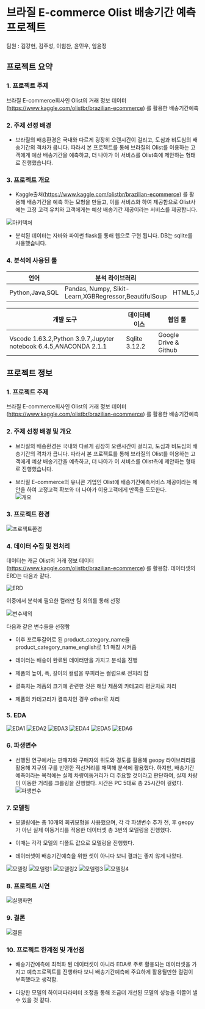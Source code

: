 #  브라질 E-commerce Olist 배송기간 예측 프로젝트

팀원 :  김강현, 김주성, 이힘찬, 윤민우, 임윤정

## 프로젝트 요약

### 1.  프로젝트 주제 

   브라질 E-commerce회사인 Olist의 거래 정보 데이터(https://www.kaggle.com/olistbr/brazilian-ecommerce) 를 활용한 배송기간예측
   

### 2.  주제 선정 배경

* 브라질의 배송환경은 국내와 다르게 굉장히 오랜시간이 걸리고, 도심과 비도심의 배송기간의 격차가 큽니다. 따라서 본 프로젝트를 통해 브라질의 Olist를 이용하는 고객에게 예상 배송기간을 예측하고, 더 나아가 이 서비스를 Olist측에 제안하는 형태로 진행했습니다.

### 3.  프로젝트 개요
* Kaggle출처(https://www.kaggle.com/olistbr/brazilian-ecommerce) 를 활용해 배송기간을 예측 하는 모형을 만들고, 이를 서비스화 하여 제공함으로 Olist사에는 고정 고객 유치와 고객에게는 예상 배송기간 제공이라는 서비스를 제공합니다. 

![아키텍처](./이미지/Olist/아키텍처.png)


* 분석된 데이터는 자바와 파이썬 flask를 통해 웹으로 구현 됩니다.  DB는 sqlite를 사용했습니다. 

### 4.  분석에 사용된 툴



|언어|분석 라이브러리|웹|데이터 분석|
|---|---|---|---|
|Python,Java,SQL|Pandas, Numpy, Sikit-Learn,XGBRegressor,BeautifulSoup|HTML5,JS,ajax,CSS|pandas,numpy,datetime,train_test_split,Pipeline,ColumnTransformer,StandardScaler,XGBRegressor,MultiLabelBinarizer,seabBeautifulSoup

|개발 도구|데이터베이스|협업 툴|
|---|---|---|
|Vscode 1.63.2,Python 3.9.7,Jupyter notebook 6.4.5,ANACONDA 2.1.1|Sqlite 3.12.2|Google Drive & Github|




## 프로젝트 정보

### 1.  프로젝트 주제 

   브라질 E-commerce회사인 Olist의 거래 정보 데이터(https://www.kaggle.com/olistbr/brazilian-ecommerce) 를 활용한 배송기간예측

   

### 2.  주제 선정 배경 및 개요

   * 브라질의 배송환경은 국내와 다르게 굉장히 오랜시간이 걸리고, 도심과 비도심의 배송기간의 격차가 큽니다. 따라서 본 프로젝트를 통해 브라질의 Olist를 이용하는 고객에게 예상 배송기간을 예측하고, 더 나아가 이 서비스를 Olist측에 제안하는 형태로 진행했습니다.


   * 브라질 E-commerce의 유니콘 기업인 Olist에 배송기간예측서비스 제공이라는 제안을 하여 고정고객 확보와 더 나아가 이용고객에게 만족을 도모한다.  
     ![개요](./이미지/Olist/개요.png)

   

### 3. 프로젝트 환경

   ![프로젝트환경](./이미지/Olist/프로젝트환경.png)


### 4. 데이터 수집 및 전처리 

데이터는 캐글 Olist의 거래 정보 데이터(https://www.kaggle.com/olistbr/brazilian-ecommerce) 를 활용함.
데이터셋의 ERD는 다음과 같다.

![ERD](./이미지/Olist/ERD.png)

이중에서 분석에 필요한 컬러만 팀 회의를 통해 선정

  ![변수제외](./이미지/Olist/변수제외.png)

다음과 같은 변수들을 선정함

* 이후 포르투갈어로 된 product_category_name을 product_category_name_english로 1:1 매칭 시켜줌

* 데이터는 배송이 완료된 데이터만을 가지고 분석을 진행

* 제품의 높이, 폭, 길이의 컬럼을 부피라는 컬럼으로 전처리 함 

* 결측치는 제품의 크기에 관련한 것은 해당 제품의 카테고리 평균치로 처리 

* 제품의 카테고리가 결측치인 경우 other로 처리


### 5. EDA 

![EDA1](./이미지/Olist/EDA1.png)
![EDA2](./이미지/Olist/EDA2.png)
![EDA3](./이미지/Olist/EDA3.png)
![EDA4](./이미지/Olist/EDA4.png)
![EDA5](./이미지/Olist/EDA5.png)
![EDA6](./이미지/Olist/EDA6.png)

### 6. 파생변수

* 선행된 연구에서는 판매자와 구매자의 위도와 경도를 활용해 geopy 라이브러리를 활용해 지구의 구를 반영한 직선거리를 채택해 분석에 활용했다. 
  하지만, 배송기간예측이라는 목적에는 실제 차량이동거리가 더 주요할 것이라고 판단하여, 실제 차량이 이동한 거리를 크롤링을 진행했다. 시간은 PC 5대로 총 25시간이 걸렸다.  
  ![파생변수](./이미지/Olist/파생변수.png)

### 7. 모델링

* 모델링에는 총 10개의 회귀모형을 사용했으며, 각 각 파생변수 추가 전, 후 geopy가 아닌 실제 이동거리를 적용한 데이터셋 총 3번의 모델링을 진행했다. 

* 이때는 각각 모델의 디폴트 값으로 모델링을 진행했다.

* 데이터셋이 배송기간예측을 위한 셋이 아니다 보니 결과는 좋지 않게 나왔다. 

![모델링](./이미지/Olist/모델링.png)
![모델링1](./이미지/Olist/모델링1.png)
![모델링2](./이미지/Olist/모델링2.png)
![모델링3](./이미지/Olist/모델링3.png)
![모델링4](./이미지/Olist/모델링4.png)


### 8. 프로젝트 시연

   ![실행화면](./이미지/Olist/실행화면.gif)

### 9. 결론

![결론](./이미지/Olist/결론.png)


### 10. 프로젝트 한계점 및 개선점

* 배송기간예측에 최적화 된 데이터셋이 아니라 EDA로 주로 활용되는 데이터셋을 가지고 예측프로젝트를 진행하다 보니 배송기간예측에 주요하게 활용될만한 컬럼이 부족했다고 생각함.

* 다양한 모델의 하이퍼파라미터 조정을 통해 조금더 개선된 모델의 성능을 이끌어 낼 수 있을 것 같다. 

